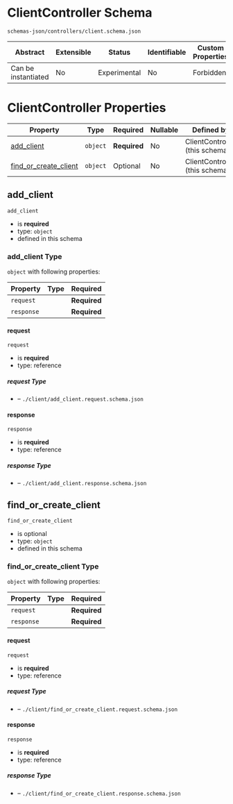 # ClientController Schema

```
schemas-json/controllers/client.schema.json
```

| Abstract            | Extensible | Status       | Identifiable | Custom Properties | Additional Properties | Defined In                                           |
| ------------------- | ---------- | ------------ | ------------ | ----------------- | --------------------- | ---------------------------------------------------- |
| Can be instantiated | No         | Experimental | No           | Forbidden         | Forbidden             | [controllers/client.schema.json](client.schema.json) |

# ClientController Properties

| Property                                        | Type     | Required     | Nullable | Defined by                     |
| ----------------------------------------------- | -------- | ------------ | -------- | ------------------------------ |
| [add_client](#add_client)                       | `object` | **Required** | No       | ClientController (this schema) |
| [find_or_create_client](#find_or_create_client) | `object` | Optional     | No       | ClientController (this schema) |

## add_client

`add_client`

- is **required**
- type: `object`
- defined in this schema

### add_client Type

`object` with following properties:

| Property   | Type | Required     |
| ---------- | ---- | ------------ |
| `request`  |      | **Required** |
| `response` |      | **Required** |

#### request

`request`

- is **required**
- type: reference

##### request Type

- []() – `./client/add_client.request.schema.json`

#### response

`response`

- is **required**
- type: reference

##### response Type

- []() – `./client/add_client.response.schema.json`

## find_or_create_client

`find_or_create_client`

- is optional
- type: `object`
- defined in this schema

### find_or_create_client Type

`object` with following properties:

| Property   | Type | Required     |
| ---------- | ---- | ------------ |
| `request`  |      | **Required** |
| `response` |      | **Required** |

#### request

`request`

- is **required**
- type: reference

##### request Type

- []() – `./client/find_or_create_client.request.schema.json`

#### response

`response`

- is **required**
- type: reference

##### response Type

- []() – `./client/find_or_create_client.response.schema.json`
